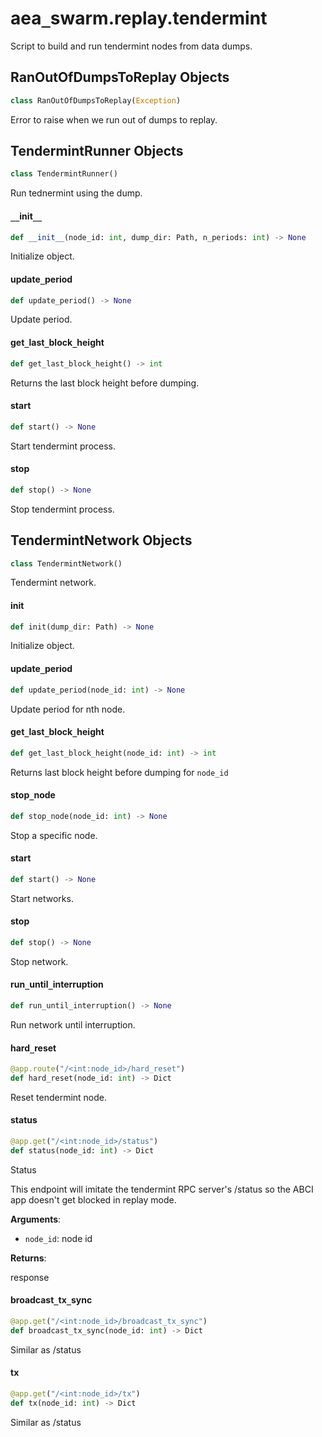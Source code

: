 <a id="aea_swarm.replay.tendermint"></a>

# aea`_`swarm.replay.tendermint

Script to build and run tendermint nodes from data dumps.

<a id="aea_swarm.replay.tendermint.RanOutOfDumpsToReplay"></a>

## RanOutOfDumpsToReplay Objects

```python
class RanOutOfDumpsToReplay(Exception)
```

Error to raise when we run out of dumps to replay.

<a id="aea_swarm.replay.tendermint.TendermintRunner"></a>

## TendermintRunner Objects

```python
class TendermintRunner()
```

Run tednermint using the dump.

<a id="aea_swarm.replay.tendermint.TendermintRunner.__init__"></a>

#### `__`init`__`

```python
def __init__(node_id: int, dump_dir: Path, n_periods: int) -> None
```

Initialize object.

<a id="aea_swarm.replay.tendermint.TendermintRunner.update_period"></a>

#### update`_`period

```python
def update_period() -> None
```

Update period.

<a id="aea_swarm.replay.tendermint.TendermintRunner.get_last_block_height"></a>

#### get`_`last`_`block`_`height

```python
def get_last_block_height() -> int
```

Returns the last block height before dumping.

<a id="aea_swarm.replay.tendermint.TendermintRunner.start"></a>

#### start

```python
def start() -> None
```

Start tendermint process.

<a id="aea_swarm.replay.tendermint.TendermintRunner.stop"></a>

#### stop

```python
def stop() -> None
```

Stop tendermint process.

<a id="aea_swarm.replay.tendermint.TendermintNetwork"></a>

## TendermintNetwork Objects

```python
class TendermintNetwork()
```

Tendermint network.

<a id="aea_swarm.replay.tendermint.TendermintNetwork.init"></a>

#### init

```python
def init(dump_dir: Path) -> None
```

Initialize object.

<a id="aea_swarm.replay.tendermint.TendermintNetwork.update_period"></a>

#### update`_`period

```python
def update_period(node_id: int) -> None
```

Update period for nth node.

<a id="aea_swarm.replay.tendermint.TendermintNetwork.get_last_block_height"></a>

#### get`_`last`_`block`_`height

```python
def get_last_block_height(node_id: int) -> int
```

Returns last block height before dumping for `node_id`

<a id="aea_swarm.replay.tendermint.TendermintNetwork.stop_node"></a>

#### stop`_`node

```python
def stop_node(node_id: int) -> None
```

Stop a specific node.

<a id="aea_swarm.replay.tendermint.TendermintNetwork.start"></a>

#### start

```python
def start() -> None
```

Start networks.

<a id="aea_swarm.replay.tendermint.TendermintNetwork.stop"></a>

#### stop

```python
def stop() -> None
```

Stop network.

<a id="aea_swarm.replay.tendermint.TendermintNetwork.run_until_interruption"></a>

#### run`_`until`_`interruption

```python
def run_until_interruption() -> None
```

Run network until interruption.

<a id="aea_swarm.replay.tendermint.hard_reset"></a>

#### hard`_`reset

```python
@app.route("/<int:node_id>/hard_reset")
def hard_reset(node_id: int) -> Dict
```

Reset tendermint node.

<a id="aea_swarm.replay.tendermint.status"></a>

#### status

```python
@app.get("/<int:node_id>/status")
def status(node_id: int) -> Dict
```

Status

This endpoint will imitate the tendermint RPC server's /status so the ABCI
app doesn't get blocked in replay mode.

**Arguments**:

- `node_id`: node id

**Returns**:

response

<a id="aea_swarm.replay.tendermint.broadcast_tx_sync"></a>

#### broadcast`_`tx`_`sync

```python
@app.get("/<int:node_id>/broadcast_tx_sync")
def broadcast_tx_sync(node_id: int) -> Dict
```

Similar as /status

<a id="aea_swarm.replay.tendermint.tx"></a>

#### tx

```python
@app.get("/<int:node_id>/tx")
def tx(node_id: int) -> Dict
```

Similar as /status


